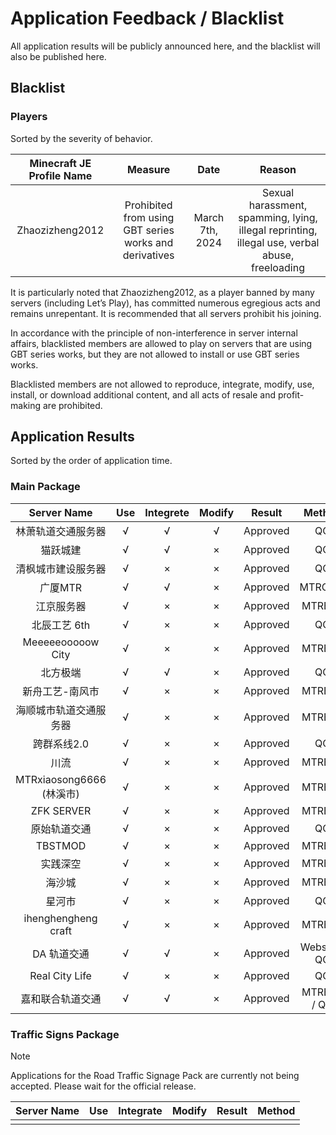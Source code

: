 # Application Feedback / Blacklist

All application results will be publicly announced here, and the blacklist will also be published here.

## Blacklist

### Players

Sorted by the severity of behavior.

| Minecraft JE Profile Name |                        Measure                         |      Date       |                            Reason                            |
| :-----------------------: | :----------------------------------------------------: | :-------------: | :----------------------------------------------------------: |
|      Zhaozizheng2012      | Prohibited from using GBT series works and derivatives | March 7th, 2024 | Sexual harassment, spamming, lying, illegal reprinting, illegal use, verbal abuse, freeloading |

It is particularly noted that Zhaozizheng2012, as a player banned by many servers (including Let’s Play), has committed numerous egregious acts and remains unrepentant. It is recommended that all servers prohibit his joining.

In accordance with the principle of non-interference in server internal affairs, blacklisted members are allowed to play on servers that are using GBT series works, but they are not allowed to install or use GBT series works.

Blacklisted members are not allowed to reproduce, integrate, modify, use, install, or download additional content, and all acts of resale and profit-making are prohibited.

## Application Results

Sorted by the order of application time.

### Main Package

|       Server Name        | Use  | Integrete | Modify |  Result  |    Method    |
| :----------------------: | :--: | :-------: | :----: | :------: | :----------: |
|    林萧轨道交通服务器    |  √   |     √     |   √    | Approved |      QQ      |
|         猫跃城建         |  √   |     √     |   ×    | Approved |      QQ      |
|    清枫城市建设服务器    |  √   |     ×     |   ×    | Approved |      QQ      |
|         广厦MTR          |  √   |     √     |   ×    | Approved |    MTRCMU    |
|        江京服务器        |  √   |     ×     |   ×    | Approved |    MTRBBS    |
|       北辰工艺 6th       |  √   |     ×     |   ×    | Approved |      QQ      |
|    Meeeeeooooow City     |  √   |     ×     |   ×    | Approved |    MTRBBS    |
|         北方极端         |  √   |     √     |   ×    | Approved |      QQ      |
|     新舟工艺-南风市      |  √   |     ×     |   ×    | Approved |    MTRBBS    |
|  海顺城市轨道交通服务器  |  √   |     ×     |   ×    | Approved |    MTRBBS    |
|       跨群系线2.0        |  √   |     ×     |   ×    | Approved |      QQ      |
|           川流           |  √   |     ×     |   ×    | Approved |    MTRBBS    |
| MTRxiaosong6666 (林溪市) |  √   |     ×     |   ×    | Approved |    MTRBBS    |
|        ZFK SERVER        |  √   |     ×     |   ×    | Approved |    MTRBBS    |
|       原始轨道交通       |  √   |     ×     |   ×    | Approved |      QQ      |
|         TBSTMOD          |  √   |     ×     |   ×    | Approved |    MTRBBS    |
|         实践深空         |  √   |     ×     |   ×    | Approved |    MTRBBS    |
|          海沙城          |  √   |     ×     |   ×    | Approved |    MTRBBS    |
|          星河市          |  √   |     ×     |   ×    | Approved |      QQ      |
|   ihenghengheng craft    |  √   |     ×     |   ×    | Approved |    MTRBBS    |
|       DA 轨道交通        |  √   |     √     |   ×    | Approved | Website / QQ |
|      Real City Life      |  √   |     ×     |   ×    | Approved |      QQ      |
|     嘉和联合轨道交通     |  √   |     √     |   ×    | Approved | MTRBBS / QQ  |

### Traffic Signs Package

> [!NOTE]
> Applications for the Road Traffic Signage Pack are currently not being accepted. Please wait for the official release.

| Server Name | Use | Integrate | Modify | Result | Method |
| :--------: | :--: | :--: | :--: | :------: | :------: |
|            |      |      |      |          |          |

